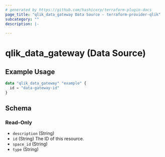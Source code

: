 ```yaml
---
# generated by https://github.com/hashicorp/terraform-plugin-docs
page_title: "qlik_data_gateway Data Source - terraform-provider-qlik"
subcategory: ""
description: |-
  
---
```


# qlik_data_gateway (Data Source)



## Example Usage

```terraform
data "qlik_data_gateway" "example" {
  id = "data-gateway-id"
}
```

<!-- schema generated by tfplugindocs -->
## Schema

### Read-Only

- `description` (String)
- `id` (String) The ID of this resource.
- `space_id` (String)
- `type` (String)
